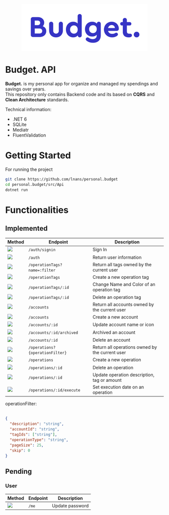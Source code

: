 <p align="center">
    <img src="./doc/logo.png" />
</p>

# Budget. API

**Budget.** is my personal app for organize and managed my spendings and savings over years.\
This repository only contains Backend code and its based on **CQRS** and **Clean Architecture** standards.

Technical information:
- .NET 6
- SQLite
- Mediatr
- FluentValidation

# Getting Started

For running the project

```bash
git clone https://github.com/lnans/personal.budget
cd personal.budget/src/Api
dotnet run
```

# Functionalities

Implemented
---

| Method                                                         | Endpoint                        | Description                                     |
|----------------------------------------------------------------|---------------------------------|-------------------------------------------------|
| ![](https://img.shields.io/badge/-POST-49cc90?style=plastic)   | `/auth/signin`                  | Sign In                                         |
| ![](https://img.shields.io/badge/-GET-61affe?style=plastic)    | `/auth`                         | Return user information                         |
| ![](https://img.shields.io/badge/-GET-61affe?style=plastic)    | `/operationTags?name=:filter`   | Return all tags owned by the current user       |
| ![](https://img.shields.io/badge/-POST-49cc90?style=plastic)   | `/operationTags`                | Create a new operation tag                      |
| ![](https://img.shields.io/badge/-PATCH-50e3c2?style=plastic)  | `/operationTags/:id`            | Change Name and Color of an operation tag       |
| ![](https://img.shields.io/badge/-DELETE-f93e3e?style=plastic) | `/operationTags/:id`            | Delete an operation tag                         |
| ![](https://img.shields.io/badge/-GET-61affe?style=plastic)    | `/accounts`                     | Return all accounts owned by the current user   |
| ![](https://img.shields.io/badge/-POST-49cc90?style=plastic)   | `/accounts`                     | Create a new account                            |
| ![](https://img.shields.io/badge/-PATCH-50e3c2?style=plastic)  | `/accounts/:id`                 | Update account name or icon                     |
| ![](https://img.shields.io/badge/-PATCH-50e3c2?style=plastic)  | `/accounts/:id/archived`        | Archived an account                             |
| ![](https://img.shields.io/badge/-DELETE-f93e3e?style=plastic) | `/accounts/:id`                 | Delete an account                               |
| ![](https://img.shields.io/badge/-GET-61affe?style=plastic)    | `/operations?{operationFilter}` | Return all operations owned by the current user |
| ![](https://img.shields.io/badge/-POST-49cc90?style=plastic)   | `/operations`                   | Create a new operation                          |
| ![](https://img.shields.io/badge/-DELETE-f93e3e?style=plastic) | `/operations/:id`               | Delete an operation                             |
| ![](https://img.shields.io/badge/-PATCH-50e3c2?style=plastic)  | `/operations/:id`               | Update operation description, tag or amount     |
| ![](https://img.shields.io/badge/-PATCH-50e3c2?style=plastic)  | `/operations/:id/execute`       | Set execution date on an operation              |

operationFilter:
```json

{
  "description": "string",
  "accountId": "string",
  "tagIds": ["string"],
  "operationType": "string",
  "pageSize": 25,
  "skip": 0
}
```

Pending
---
### User
| Method                                                        | Endpoint | Description             |
|---------------------------------------------------------------|----------|-------------------------|
| ![](https://img.shields.io/badge/-PATCH-50e3c2?style=plastic) | `/me`    | Update password         |
